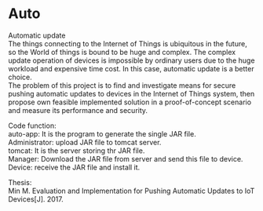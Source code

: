 # Auto
Automatic update   
The things connecting to the Internet of Things is ubiquitous in the future, so the World of things is bound to be huge and complex. The complex update operation of devices is impossible by ordinary users due to the huge workload and expensive time cost. In this case, automatic update is a better choice.   
The problem of this project is to find and investigate means for secure pushing automatic updates to devices in the Internet of Things system, then propose own feasible implemented solution in a proof-of-concept scenario and measure its performance and security.  

Code function:  
auto-app: It is the program to generate the single JAR file.  
Administrator: upload JAR file to tomcat server.  
tomcat: It is the server storing thr JAR file.  
Manager: Download the JAR file from server and send this file to device.  
Device: receive the JAR file and install it.  

Thesis:  
Min M. Evaluation and Implementation for Pushing Automatic Updates to IoT Devices[J]. 2017.  
